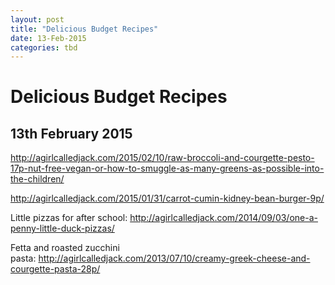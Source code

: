 ```yaml
---
layout: post
title: "Delicious Budget Recipes"
date: 13-Feb-2015
categories: tbd
---
```


# Delicious Budget Recipes

## 13th February 2015

http://agirlcalledjack.com/2015/02/10/raw-broccoli-and-courgette-pesto-17p-nut-free-vegan-or-how-to-smuggle-as-many-greens-as-possible-into-the-children/

http://agirlcalledjack.com/2015/01/31/carrot-cumin-kidney-bean-burger-9p/

Little pizzas for after school: http://agirlcalledjack.com/2014/09/03/one-a-penny-little-duck-pizzas/

Fetta and roasted zucchini pasta: http://agirlcalledjack.com/2013/07/10/creamy-greek-cheese-and-courgette-pasta-28p/

 
